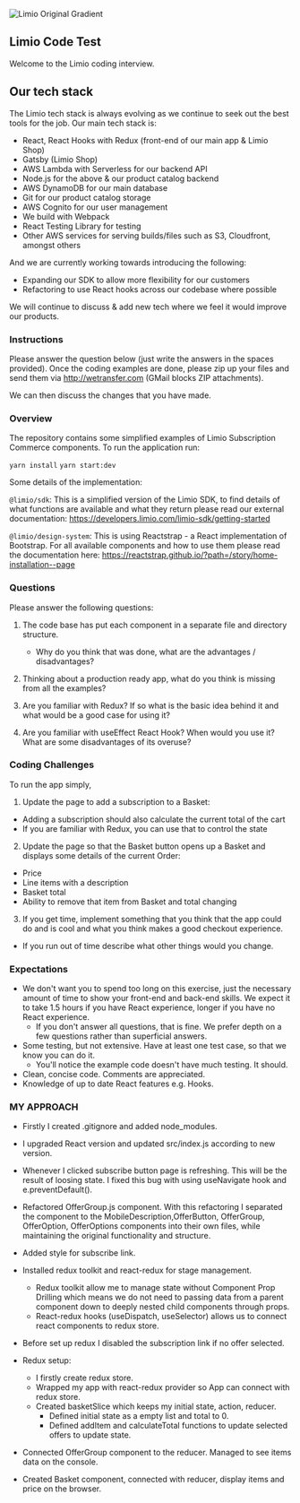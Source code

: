 ![Limio Original Gradient](https://user-images.githubusercontent.com/11695131/215449845-28b24f48-f2d9-4bfd-8b40-08e5617336cc.png)

## Limio Code Test

Welcome to the Limio coding interview.

## Our tech stack

The Limio tech stack is always evolving as we continue to seek out the best tools for the job. Our main tech stack is:

- React, React Hooks with Redux (front-end of our main app & Limio Shop)
- Gatsby (Limio Shop)
- AWS Lambda with Serverless for our backend API
- Node.js for the above & our product catalog backend
- AWS DynamoDB for our main database
- Git for our product catalog storage
- AWS Cognito for our user management
- We build with Webpack
- React Testing Library for testing
- Other AWS services for serving builds/files such as S3, Cloudfront, amongst others

And we are currently working towards introducing the following:

- Expanding our SDK to allow more flexibility for our customers
- Refactoring to use React hooks across our codebase where possible

We will continue to discuss & add new tech where we feel it would improve our products.

### Instructions

Please answer the question below (just write the answers in the spaces provided). Once the coding examples are done, please zip up your files and send them via http://wetransfer.com (GMail blocks ZIP attachments).

We can then discuss the changes that you have made.

### Overview

The repository contains some simplified examples of Limio Subscription Commerce components. To run the application run:

`yarn install`
`yarn start:dev`

Some details of the implementation:

`@limio/sdk`: This is a simplified version of the Limio SDK, to find details of what functions are available and what they return please read our external documentation: https://developers.limio.com/limio-sdk/getting-started

`@limio/design-system`: This is using Reactstrap - a React implementation of Bootstrap. For all available components and how to use them please read the documentation here: https://reactstrap.github.io/?path=/story/home-installation--page

### Questions

Please answer the following questions:

1. The code base has put each component in a separate file and directory structure.

   - Why do you think that was done, what are the advantages / disadvantages?

2. Thinking about a production ready app, what do you think is missing from all the examples?

3. Are you familiar with Redux? If so what is the basic idea behind it and what would be a good case for using it?

4. Are you familiar with useEffect React Hook? When would you use it? What are some disadvantages of its overuse?

### Coding Challenges

To run the app simply,

1. Update the page to add a subscription to a Basket:

- Adding a subscription should also calculate the current total of the cart
- If you are familiar with Redux, you can use that to control the state

2. Update the page so that the Basket button opens up a Basket and displays some details of the current Order:

- Price
- Line items with a description
- Basket total
- Ability to remove that item from Basket and total changing

3. If you get time, implement something that you think that the app could do and is cool and what you think makes a good checkout experience.

- If you run out of time describe what other things would you change.

### Expectations

- We don't want you to spend too long on this exercise, just the necessary amount of time to show your front-end and back-end skills. We expect it to take 1.5 hours if you have React experience, longer if you have no React experience.
  - If you don't answer all questions, that is fine. We prefer depth on a few questions rather than superficial answers.
- Some testing, but not extensive. Have at least one test case, so that we know you can do it.
  - You'll notice the example code doesn't have much testing. It should.
- Clean, concise code. Comments are appreciated.
- Knowledge of up to date React features e.g. Hooks.

### MY APPROACH

- Firstly I created .gitignore and added node_modules.
- I upgraded React version and updated src/index.js according to new version.
- Whenever I clicked subscribe button page is refreshing. This will be the result of loosing state. I fixed this bug with using useNavigate hook and e.preventDefault().
- Refactored OfferGroup.js component. With this refactoring I separated the component to the MobileDescription,OfferButton, OfferGroup, OfferOption, OfferOptions components into their own files, while maintaining the original functionality and structure.
- Added style for subscribe link.
- Installed redux toolkit and react-redux for stage management.
  - Redux toolkit allow me to manage state without Component Prop Drilling which means we do not need to passing data from a parent component down to deeply nested child components through props.
  - React-redux hooks (useDispatch, useSelector) allows us to connect react components to redux store.
- Before set up redux I disabled the subscription link if no offer selected.

- Redux setup:
  - I firstly create redux store.
  - Wrapped my app with react-redux provider so App can connect with redux store.
  - Created basketSlice which keeps my initial state, action, reducer.
    - Defined initial state as a empty list and total to 0.
    - Defined addItem and calculateTotal functions to update selected offers to update state.
- Connected OfferGroup component to the reducer. Managed to see items data on the console.
- Created Basket component, connected with reducer, display items and price on the browser.
